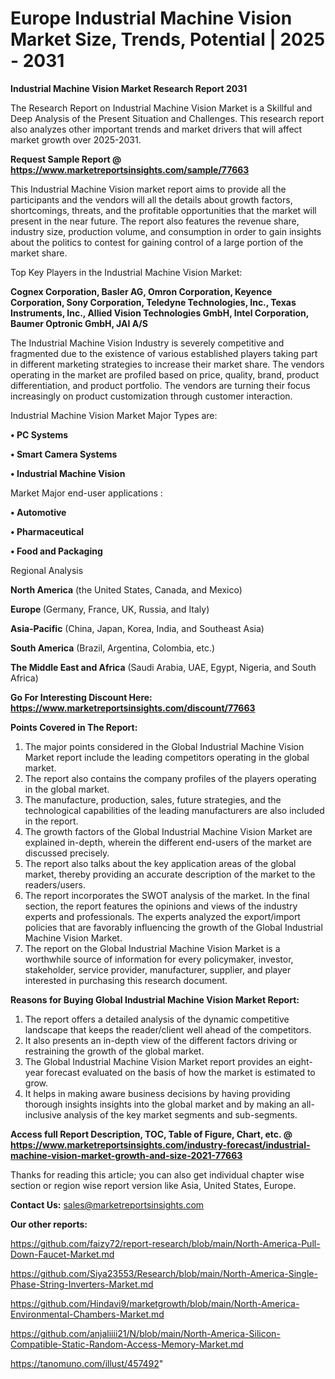# Europe Industrial Machine Vision Market Size, Trends, Potential | 2025 - 2031

<strong>Industrial Machine Vision Market Research Report 2031</strong>

The Research Report on Industrial Machine Vision Market is a Skillful and Deep Analysis of the Present Situation and Challenges. This research report also analyzes other important trends and market drivers that will affect market growth over 2025-2031.

<strong>Request Sample Report @ <a href=https://www.marketreportsinsights.com/sample/77663>https://www.marketreportsinsights.com/sample/77663</a></strong>

This Industrial Machine Vision market report aims to provide all the participants and the vendors will all the details about growth factors, shortcomings, threats, and the profitable opportunities that the market will present in the near future. The report also features the revenue share, industry size, production volume, and consumption in order to gain insights about the politics to contest for gaining control of a large portion of the market share.

Top Key Players in the Industrial Machine Vision Market:

<strong>Cognex Corporation, Basler AG, Omron Corporation, Keyence Corporation, Sony Corporation, Teledyne Technologies, Inc., Texas Instruments, Inc., Allied Vision Technologies GmbH, Intel Corporation, Baumer Optronic GmbH, JAI A/S</strong>

The Industrial Machine Vision Industry is severely competitive and fragmented due to the existence of various established players taking part in different marketing strategies to increase their market share. The vendors operating in the market are profiled based on price, quality, brand, product differentiation, and product portfolio. The vendors are turning their focus increasingly on product customization through customer interaction.

Industrial Machine Vision Market Major Types are:

<strong>• PC Systems

• Smart Camera Systems

• Industrial Machine Vision</strong>

Market Major end-user applications :

<strong>• Automotive

• Pharmaceutical

• Food and Packaging</strong>

Regional Analysis

</u><strong><b>North America</b></strong> (the United States, Canada, and Mexico)

<strong><b>Europe </b></strong>(Germany, France, UK, Russia, and Italy)

<strong><b>Asia-Pacific</b></strong> (China, Japan, Korea, India, and Southeast Asia)

<strong><b>South America</b></strong> (Brazil, Argentina, Colombia, etc.)

<strong><b>The Middle East and Africa</b></strong> (Saudi Arabia, UAE, Egypt, Nigeria, and South Africa)

<strong>Go For Interesting Discount Here: <a href=https://www.marketreportsinsights.com/discount/77663>https://www.marketreportsinsights.com/discount/77663</a></strong>

<strong>Points Covered in The Report:</strong>
<ol>
  <li>The major points considered in the Global Industrial Machine Vision Market report include the leading competitors operating in the global market.</li>
  <li>The report also contains the company profiles of the players operating in the global market.</li>
  <li>The manufacture, production, sales, future strategies, and the technological capabilities of the leading manufacturers are also included in the report.</li>
  <li>The growth factors of the Global Industrial Machine Vision Market are explained in-depth, wherein the different end-users of the market are discussed precisely.</li>
  <li>The report also talks about the key application areas of the global market, thereby providing an accurate description of the market to the readers/users.</li>
  <li>The report incorporates the SWOT analysis of the market. In the final section, the report features the opinions and views of the industry experts and professionals. The experts analyzed the export/import policies that are favorably influencing the growth of the Global Industrial Machine Vision Market.</li>
  <li>The report on the Global Industrial Machine Vision Market is a worthwhile source of information for every policymaker, investor, stakeholder, service provider, manufacturer, supplier, and player interested in purchasing this research document.</li>
</ol>
<strong>Reasons for Buying Global Industrial Machine Vision Market Report:</strong>

<ol>
  <li>The report offers a detailed analysis of the dynamic competitive landscape that keeps the reader/client well ahead of the competitors.</li>
  <li>It also presents an in-depth view of the different factors driving or restraining the growth of the global market.</li>
  <li>The Global Industrial Machine Vision Market report provides an eight-year forecast evaluated on the basis of how the market is estimated to grow.</li>
  <li>It helps in making aware business decisions by having providing thorough insights insights into the global market and by making an all-inclusive analysis of the key market segments and sub-segments.</li>
</ol>
<strong>Access full Report Description, TOC, Table of Figure, Chart, etc. @ <a href=https://www.marketreportsinsights.com/industry-forecast/industrial-machine-vision-market-growth-and-size-2021-77663>https://www.marketreportsinsights.com/industry-forecast/industrial-machine-vision-market-growth-and-size-2021-77663</a></strong>


Thanks for reading this article; you can also get individual chapter wise section or region wise report version like Asia, United States, Europe.

<strong>Contact Us:</strong>
sales@marketreportsinsights.com

<strong>Our other reports:</strong>

<a href=https://github.com/faizy72/report-research/blob/main/North-America-Pull-Down-Faucet-Market.md>https://github.com/faizy72/report-research/blob/main/North-America-Pull-Down-Faucet-Market.md</a>

<a href=https://github.com/Siya23553/Research/blob/main/North-America-Single-Phase-String-Inverters-Market.md>https://github.com/Siya23553/Research/blob/main/North-America-Single-Phase-String-Inverters-Market.md</a>

<a href=https://github.com/Hindavi9/marketgrowth/blob/main/North-America-Environmental-Chambers-Market.md>https://github.com/Hindavi9/marketgrowth/blob/main/North-America-Environmental-Chambers-Market.md</a>

<a href=https://github.com/anjaliiii21/N/blob/main/North-America-Silicon-Compatible-Static-Random-Access-Memory-Market.md>https://github.com/anjaliiii21/N/blob/main/North-America-Silicon-Compatible-Static-Random-Access-Memory-Market.md</a>

<a href=https://tanomuno.com/illust/457492>https://tanomuno.com/illust/457492</a>"
